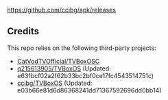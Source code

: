 https://github.com/ccibg/apk/releases

## Credits
This repo relies on the following third-party projects:
- [CatVodTVOfficial/TVBoxOSC](https://github.com/CatVodTVOfficial/TVBoxOSC)
- [q215613905/TVBoxOS](https://github.com/q215613905/TVBoxOS) (Updated: e631bcf02a2f62b33bc2bf0ce17fc4543514751c)
- [ccibg/TVBoxOS](https://github.com/takagen99/Box) (Updated: e03b66e81d6d86368241dd71367592696dd0bb14)
